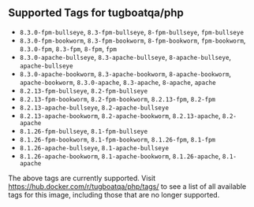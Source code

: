 ## Supported Tags for tugboatqa/php

* `8.3.0-fpm-bullseye`, `8.3-fpm-bullseye`, `8-fpm-bullseye`, `fpm-bullseye`
* `8.3.0-fpm-bookworm`, `8.3-fpm-bookworm`, `8-fpm-bookworm`, `fpm-bookworm`, `8.3.0-fpm`, `8.3-fpm`, `8-fpm`, `fpm`
* `8.3.0-apache-bullseye`, `8.3-apache-bullseye`, `8-apache-bullseye`, `apache-bullseye`
* `8.3.0-apache-bookworm`, `8.3-apache-bookworm`, `8-apache-bookworm`, `apache-bookworm`, `8.3.0-apache`, `8.3-apache`, `8-apache`, `apache`
* `8.2.13-fpm-bullseye`, `8.2-fpm-bullseye`
* `8.2.13-fpm-bookworm`, `8.2-fpm-bookworm`, `8.2.13-fpm`, `8.2-fpm`
* `8.2.13-apache-bullseye`, `8.2-apache-bullseye`
* `8.2.13-apache-bookworm`, `8.2-apache-bookworm`, `8.2.13-apache`, `8.2-apache`
* `8.1.26-fpm-bullseye`, `8.1-fpm-bullseye`
* `8.1.26-fpm-bookworm`, `8.1-fpm-bookworm`, `8.1.26-fpm`, `8.1-fpm`
* `8.1.26-apache-bullseye`, `8.1-apache-bullseye`
* `8.1.26-apache-bookworm`, `8.1-apache-bookworm`, `8.1.26-apache`, `8.1-apache`

The above tags are currently supported. Visit https://hub.docker.com/r/tugboatqa/php/tags/ to see a list of all available tags for this image, including those that are no longer supported.
